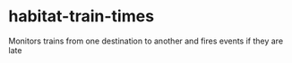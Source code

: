 # habitat-train-times
Monitors trains from one destination to another and fires events if they are late
